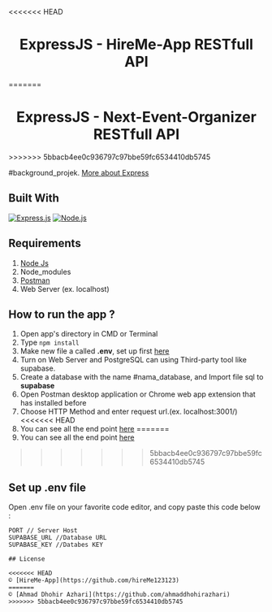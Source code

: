 <<<<<<< HEAD
<h1 align="center">ExpressJS - HireMe-App  RESTfull API</h1>
=======
<h1 align="center">ExpressJS - Next-Event-Organizer  RESTfull API</h1>
>>>>>>> 5bbacb4ee0c936797c97bbe59fc6534410db5745

#background_projek. [More about Express](https://en.wikipedia.org/wiki/Express.js)

## Built With

[![Express.js](https://img.shields.io/badge/Express.js-4.x-orange.svg?style=rounded-square)](https://expressjs.com/en/starter/installing.html)
[![Node.js](https://img.shields.io/badge/Node.js-v.12.13-green.svg?style=rounded-square)](https://nodejs.org/)

## Requirements

1. <a href="https://nodejs.org/en/download/">Node Js</a>
2. Node_modules
3. <a href="https://www.getpostman.com/">Postman</a>
4. Web Server (ex. localhost)

## How to run the app ?

1. Open app's directory in CMD or Terminal
2. Type `npm install`
3. Make new file a called **.env**, set up first [here](#set-up-env-file)
4. Turn on Web Server and PostgreSQL can using Third-party tool like supabase.
5. Create a database with the name #nama_database, and Import file sql to **supabase**
6. Open Postman desktop application or Chrome web app extension that has installed before
7. Choose HTTP Method and enter request url.(ex. localhost:3001/)
<<<<<<< HEAD
8. You can see all the end point [here]()
=======
8. You can see all the end point [here](https://documenter.getpostman.com/view/19983829/VVBUwm3o)
>>>>>>> 5bbacb4ee0c936797c97bbe59fc6534410db5745

## Set up .env file

Open .env file on your favorite code editor, and copy paste this code below :

```
PORT // Server Host
SUPABASE_URL //Database URL
SUPABASE_KEY //Databes KEY

## License

<<<<<<< HEAD
© [HireMe-App](https://github.com/hireMe123123)
=======
© [Ahmad Dhohir Azhari](https://github.com/ahmaddhohirazhari)
>>>>>>> 5bbacb4ee0c936797c97bbe59fc6534410db5745
```
